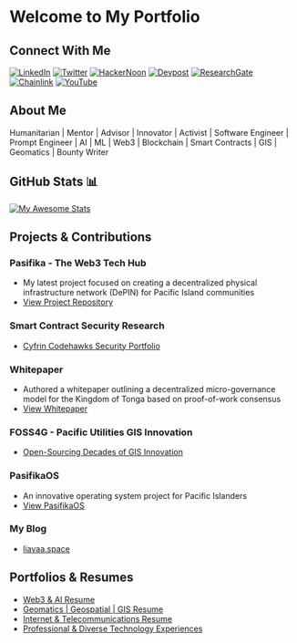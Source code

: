 # Welcome to My Portfolio

## Connect With Me

[![LinkedIn](https://img.shields.io/badge/LinkedIn-0077B5?style=for-the-badge&logo=linkedin)](https://www.linkedin.com/in/edwin-liavaa/) 
[![Twitter](https://img.shields.io/badge/Twitter-black?style=for-the-badge&logo=X)](https://twitter.com/EdwinLiavaa)
[![HackerNoon](https://img.shields.io/badge/Hackernoon-green?style=for-the-badge&logo=Hackernoon)](https://hackernoon.com/u/edwinliavaa)
[![Devpost](https://img.shields.io/badge/Devpost-003E54?logo=devpost&logoColor=fff&style=for-the-badge)](https://devpost.com/etuini-liavaa) 
[![ResearchGate](https://img.shields.io/badge/ResearchGate-aqua?style=for-the-badge&logo=ResearchGate)](https://www.researchgate.net/profile/Edwin-Liavaa)
[![Chainlink](https://img.shields.io/badge/Chainlink-6495ED?style=for-the-badge&logo=Chainlink)](https://chain.link/developers/experts) 
[![YouTube](https://img.shields.io/badge/Youtube-red?style=for-the-badge&logo=Youtube)](https://www.youtube.com/@EdwinLiavaa)

## About Me

Humanitarian | Mentor | Advisor | Innovator | Activist | Software Engineer | Prompt Engineer | AI | ML | Web3 | Blockchain | Smart Contracts | GIS | Geomatics | Bounty Writer

## GitHub Stats 📊

[![My Awesome Stats](https://awesome-github-stats.azurewebsites.net/user-stats/EdwinLiavaa)](https://git.io/awesome-stats-card)

## Projects & Contributions

### Pasifika - The Web3 Tech Hub
- My latest project focused on creating a decentralized physical infrastructure network (DePIN) for Pacific Island communities
- [View Project Repository](https://github.com/Pasifika-Web3-Tech-Hub)

### Smart Contract Security Research
- [Cyfrin Codehawks Security Portfolio](https://github.com/EdwinLiavaa/codehawks-security-portfolio)

### Whitepaper
- Authored a whitepaper outlining a decentralized micro-governance model for the Kingdom of Tonga based on proof-of-work consensus
- [View Whitepaper](https://github.com/EdwinLiavaa/Whitepaper)

### FOSS4G - Pacific Utilities GIS Innovation
- [Open-Sourcing Decades of GIS Innovation](https://github.com/EdwinLiavaa/pacific-utilities-gis)

### PasifikaOS
- An innovative operating system project for Pacific Islanders
- [View PasifikaOS](https://github.com/EdwinLiavaa/pasifikaos)

### My Blog
- [liavaa.space](https://github.com/EdwinLiavaa/liavaa.space)

## Portfolios & Resumes

- [Web3 & AI Resume](web3-ai-resume.md)
- [Geomatics | Geospatial | GIS Resume](gis-resume.md)
- [Internet & Telecommunications Resume](telecom-resume.md)
- [Professional & Diverse Technology Experiences](professional-experiences.md)
